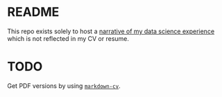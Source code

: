 # README

This repo exists solely to host a [narrative of my data science experience](https://github.com/ChemGuy88/portfolio-data-science-narrative/blob/main/Statistics%20%26%20Programming%20Experience.md) which is not reflected in my CV or resume.

# TODO

Get PDF versions by using [`markdown-cv`](https://elipapa.github.io/markdown-cv/).
